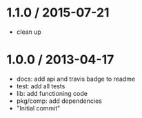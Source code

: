 
1.1.0 / 2015-07-21
==================

  * clean up

1.0.0 / 2013-04-17 
==================

  * docs: add api and travis badge to readme
  * test: add all tests
  * lib: add functioning code
  * pkg/comp: add dependencies
  * "Initial commit"
